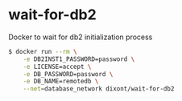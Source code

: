 # wait-for-db2
Docker to wait for db2 initialization process
```bash
$ docker run --rm \
    -e DB2INST1_PASSWORD=password \
    -e LICENSE=accept \
    -e DB_PASSWORD=password \
    -e DB_NAME=remotedb \
    --net=database_network dixont/wait-for-db2
```
